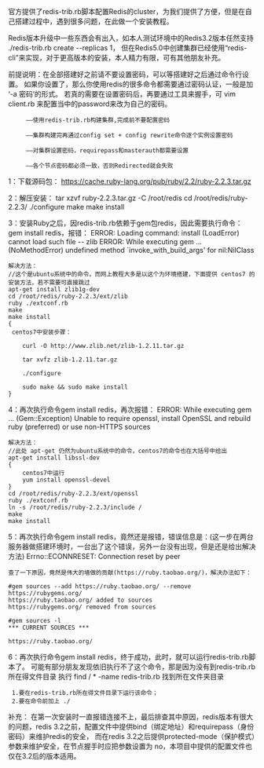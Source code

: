 官方提供了redis-trib.rb脚本配置Redis的cluster，为我们提供了方便，但是在自己搭建过程中，遇到很多问题，在此做一个安装教程。

Redis版本升级中一些东西会有出入，如本人测试环境中的Redis3.2版本任然支持 ./redis-trib.rb create --replicas 1，
但在Redis5.0中创建集群已经使用“redis-cli”来实现，对于更高版本的安装，本人精力有限，可有其他朋友补充。

前提说明：在全部搭建好之前请不要设置密码，可以等搭建好之后通过命令行设置。
         如果你设置了，那么你使用redis的很多命令都需要通过密码认证，一般是加 ‘-a 密码’的形式。
         若真的需要在设置密码后，再要通过工具来握手，可 vim client.rb 来配置当中的password来改为自己的密码。

         ——使用redis-trib.rb构建集群,完成前不要配置密码

         ——集群构建完再通过config set + config rewrite命令逐个实例设置密码

         ——对集群设置密码，requirepass和masterauth都需要设置

         ——各个节点密码都必须一致，否则Redirected就会失败

1：下载源码包：
    https://cache.ruby-lang.org/pub/ruby/2.2/ruby-2.2.3.tar.gz

2：解压安装：
    tar xzvf ruby-2.2.3.tar.gz -C /root/redis
    cd /root/redis/ruby-2.2.3/
    ./configure
    make
    make install

3：安装Ruby之后，因redis-trib.rb依赖于gem包redis，因此需要执行命令：gem  install redis，报错：
ERROR:  Loading command: install (LoadError)
        cannot load such file -- zlib
ERROR:  While executing gem ... (NoMethodError)
    undefined method `invoke_with_build_args' for nil:NilClass

    解决方法：
    //这个是ubuntu系统中的命令，而网上教程大多是以这个为环境搭建，下面提供 centos7 的安装方法，若不需要可直接跳过
    apt-get install zlib1g-dev
    cd /root/redis/ruby-2.2.3/ext/zlib
    ruby ./extconf.rb
    make
    make install
    {
     centos7中安装步骤：

        curl -O http://www.zlib.net/zlib-1.2.11.tar.gz

        tar xvfz zlib-1.2.11.tar.gz

        ./configure

        sudo make && sudo make install
    }

4：再次执行命令gem  install  redis，再次报错：
    ERROR:  While executing gem ... (Gem::Exception)
        Unable to require openssl, install OpenSSL and rebuild ruby (preferred) or use non-HTTPS sources

    解决方法：
    //此处 apt-get 仍然为ubuntu系统中的命令，centos7的命令也在大括号中给出
    apt-get install libssl-dev
    {
        centos7中运行
        yum install openssl-devel
    }
    cd /root/redis/ruby-2.2.3/ext/openssl
    ruby ./extconf.rb
    ln -s /root/redis/ruby-2.2.3/include /
    make
    make install

5：再次执行命令gem  install  redis，竟然还是报错，错误信息是：(这一步在两台服务器做搭建环境时，一台出了这个错误，另外一台没有出现，但是还是给出解决方法)
    Errno::ECONNRESET: Connection reset by peer

    查了一下原因，竟然是伟大的墙做的贡献(https://ruby.taobao.org/)，解决办法如下：

    #gem sources --add https://ruby.taobao.org/ --remove https://rubygems.org/
    https://ruby.taobao.org/ added to sources
    https://rubygems.org/ removed from sources

    #gem sources -l
    *** CURRENT SOURCES ***

    https://ruby.taobao.org/

 6：再次执行命令gem  install  redis，终于成功，此时，就可以运行redis-trib.rb脚本了。
     可能有部分朋友发现依旧执行不了这个命令，那是因为没有到redis-trib.rb所在得文件目录
     执行
     find / * -name redis-trib.rb
     找到所在文件夹目录

     1.要在redis-trib.rb所在得文件目录下运行该命令；
     2.要在命令前加上 ./


补充：
    在第一次安装时一直报错连接不上，最后排查其中原因，redis版本有很大的问题，redis 3.2之前，配置文件中提供bind（绑定地址）和requirepass（身份密码）来维护redis的安全，
    而在redis 3.2之后提供protected-mode（保护模式）参数来维护安全，在节点握手时应把参数设置为 no，本项目中提供的配置文件也仅在3.2后的版本适用。

